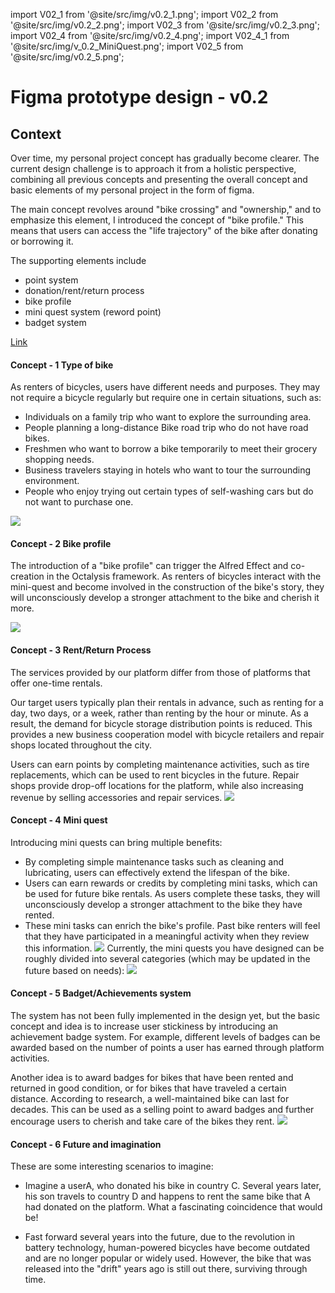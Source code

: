 import V02_1 from '@site/src/img/v0.2_1.png';
import V02_2 from '@site/src/img/v0.2_2.png';
import V02_3 from '@site/src/img/v0.2_3.png';
import V02_4 from '@site/src/img/v0.2_4.png';
import V02_4_1 from '@site/src/img/v_0.2_MiniQuest.png';
import V02_5 from '@site/src/img/v0.2_5.png';

# Figma prototype design - v0.2

## Context

Over time, my personal project concept has gradually become clearer. The current design challenge is to approach it from a holistic perspective, combining all previous concepts and presenting the overall concept and basic elements of my personal project in the form of figma.

The main concept revolves around "bike crossing" and "ownership," and to emphasize this element, I introduced the concept of "bike profile." This means that users can access the "life trajectory" of the bike after donating or borrowing it.

The supporting elements include

- point system
- donation/rent/return process
- bike profile
- mini quest system (reword point)
- badget system

[Link](https://www.figma.com/file/jUnPxoUIlYNK1cInlR6Hjq/Shard-mobility?node-id=21%3A689&t=j0IZuaqrIrcN2PvE-1)

#### Concept - 1 Type of bike

As renters of bicycles, users have different needs and purposes. They may not require a bicycle regularly but require one in certain situations, such as:

- Individuals on a family trip who want to explore the surrounding area.
- People planning a long-distance Bike road trip who do not have road bikes.
- Freshmen who want to borrow a bike temporarily to meet their grocery shopping needs.
- Business travelers staying in hotels who want to tour the surrounding environment.
- People who enjoy trying out certain types of self-washing cars but do not want to purchase one.

<img src={V02_1}/>

#### Concept - 2 Bike profile

The introduction of a "bike profile" can trigger the Alfred Effect and co-creation in the Octalysis framework. As renters of bicycles interact with the mini-quest and become involved in the construction of the bike's story, they will unconsciously develop a stronger attachment to the bike and cherish it more.

<img src={V02_2}/>

#### Concept - 3 Rent/Return Process

The services provided by our platform differ from those of platforms that offer one-time rentals.

Our target users typically plan their rentals in advance, such as renting for a day, two days, or a week, rather than renting by the hour or minute. As a result, the demand for bicycle storage distribution points is reduced. This provides a new business cooperation model with bicycle retailers and repair shops located throughout the city.

Users can earn points by completing maintenance activities, such as tire replacements, which can be used to rent bicycles in the future. Repair shops provide drop-off locations for the platform, while also increasing revenue by selling accessories and repair services.
<img src={V02_3}/>

#### Concept - 4 Mini quest

Introducing mini quests can bring multiple benefits:

- By completing simple maintenance tasks such as cleaning and lubricating, users can effectively extend the lifespan of the bike.
- Users can earn rewards or credits by completing mini tasks, which can be used for future bike rentals. As users complete these tasks, they will unconsciously develop a stronger attachment to the bike they have rented.
- These mini tasks can enrich the bike's profile. Past bike renters will feel that they have participated in a meaningful activity when they review this information.
  <img src={V02_4}/>
  Currently, the mini quests you have designed can be roughly divided into several categories (which may be updated in the future based on needs):
  <img src={V02_4_1}/>

#### Concept - 5 Badget/Achievements system

The system has not been fully implemented in the design yet, but the basic concept and idea is to increase user stickiness by introducing an achievement badge system. For example, different levels of badges can be awarded based on the number of points a user has earned through platform activities.

Another idea is to award badges for bikes that have been rented and returned in good condition, or for bikes that have traveled a certain distance. According to research, a well-maintained bike can last for decades. This can be used as a selling point to award badges and further encourage users to cherish and take care of the bikes they rent.
<img src={V02_5}/>

#### Concept - 6 Future and imagination

These are some interesting scenarios to imagine:

- Imagine a userA, who donated his bike in country C. Several years later, his son travels to country D and happens to rent the same bike that A had donated on the platform. What a fascinating coincidence that would be!

- Fast forward several years into the future, due to the revolution in battery technology, human-powered bicycles have become outdated and are no longer popular or widely used. However, the bike that was released into the "drift" years ago is still out there, surviving through time.
